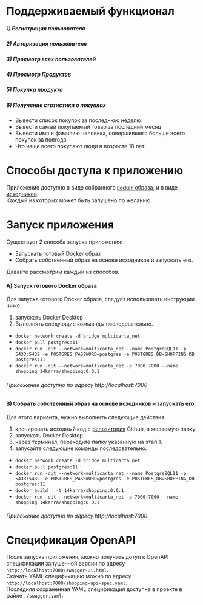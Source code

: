 Поддерживаемый функционал
====
##### 1) Регистрация пользователя
##### 2) Авторизация пользователя
##### 3) Просмотр всех пользователей
##### 4) Просмотр Продуктов
##### 5) Покупка продукта
##### 6) Получение статистики о покупках
- Вывести список покупок за последнюю неделю
- Вывести самый покупаемый товар за последний месяц
- Вывести имя и фамилию человека, совершившего больше всего покупок за полгода
- Что чаще всего покупают люди в возрасте 18 лет<br>

Способы доступа к приложению
====
Приложение доступно в виде собранного [`Docker` образа](https://hub.docker.com/repository/docker/14karra/shopping),
 и в виде [исходников](https://github.com/14karra/multicarta-shopping).<br> Каждый из которых может быть запушено по желанию. 


Запуск приложения
====
Существует 2 способа запуска приложения:
- Запускать готовый Docker образ
- Собрать собственный образ на основе исходников и запускать его.

Давайте рассмотрим каждый из способов.

#### <b>A) Запуск готового Docker образа</b>

Для запуска готового Docker образа, следует использовать инструкции ниже.<br>
1) запускать Docker Desktop
2) Выполнять следующие комманды последовательно.
- `docker network create -d bridge multicarta_net`
- `docker pull postgres:11`
- `docker run -dit --network=multicarta_net --name PostgreSQL11 -p 5433:5432 -e POSTGRES_PASSWORD=postgres -e POSTGRES_DB=SHOPPING_DB postgres:11`
- `docker run -dit --network=multicarta_net -p 7000:7000 --name shopping 14karra/shopping:0.0.1`

###### Приложение доступно по адресу http://localhost:7000

#### <b>B) Собрать собственный образ на основе исходников и запускать его.</b>
Для этого варианта, нужно выполнить следующие действия.<br>
1) клонировать исходный код с [репозитория](https://github.com/14karra/multicarta-shopping) Github, в желаемую папку.
3) запускать Docker Desktop.
2) через терминал, переходите папку указанную на этап 1.
3) запусайте следующие команды последовательно.
- `docker network create -d bridge multicarta_net`
- `docker pull postgres:11`
- `docker run -dit --network=multicarta_net --name PostgreSQL11 -p 5433:5432 -e POSTGRES_PASSWORD=postgres -e POSTGRES_DB=SHOPPING_DB postgres:11`  
- `docker build . -t 14karra/shopping:0.0.1`
- `docker run -dit --network=multicarta_net -p 7000:7000 --name shopping 14karra/shopping:0.0.1`

###### Приложение доступно по адресу http://localhost:7000

Спецификация OpenAPI
====
После запуска приложения, можно получить дотуп к OpenAPI спецификации запушенной версии по адресу `http://localhost:7000/swagger-ui.html`.<br>
Скачать YAML спецификацию можно по адресу `http://localhost:7000/shopping-api-spec.yaml`.<br>
Последняя сохраненная YAML спецификация доступна в проекте в файле `./swagger.yaml`.
